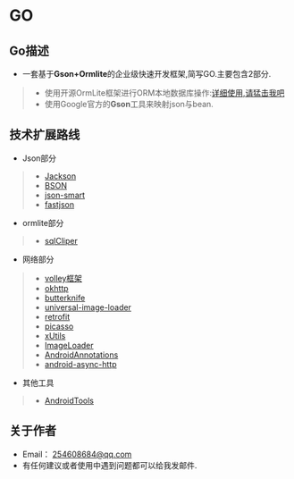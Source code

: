 GO
===============


## Go描述

* 一套基于**Gson+Ormlite**的企业级快速开发框架,简写GO.主要包含2部分.


> * 使用开源OrmLite框架进行ORM本地数据库操作:[详细使用,请猛击我吧](http://ormlite.com/ "OrmLite")
> * 使用Google官方的**Gson**工具来映射json与bean.

## 技术扩展路线

* Json部分

> * [Jackson](http://ormlite.com/ "流行的json")
> * [BSON](https://github.com/lihongjiang "json的变形金刚")
> * [json-smart](https://github.com/lihongjiang "号称比原生json快2倍")
> * [fastjson](https://github.com/lihongjiang "阿里巴巴的json神器")


* ormlite部分

> * [sqlCliper](https://github.com/lihongjiang "sqlite加密神器")


* 网络部分

> * [volley框架](https://github.com/lihongjiang "官方异步下载")
> * [okhttp](https://github.com/lihongjiang/okhttp "http的升级版")
> * [butterknife](https://github.com/lihongjiang "控件和事件的福音")
> * [universal-image-loader](http://ormlite.com/ "图片下载")
> * [retrofit](https://github.com/lihongjiang "控件和事件的福音")
> * [picasso](https://github.com/lihongjiang/picasso "图片下载")
> * [xUtils](https://github.com/wyouflf/xUtils "给力的android开源框架")
> * [ImageLoader](https://github.com/lihongjiang/ImageLoader "图片下载")
> * [AndroidAnnotations](https://github.com/lihongjiang/ImageLoader "官方注解开发包")
> * [android-async-http](https://github.com/lihongjiang/android-async-http "最好用的异步框架哦")

* 其他工具

>  * [AndroidTools](https://github.com/lihongjiang/androidTools "OrmLite")



## 关于作者

* Email： <254608684@qq.com>
* 有任何建议或者使用中遇到问题都可以给我发邮件.

